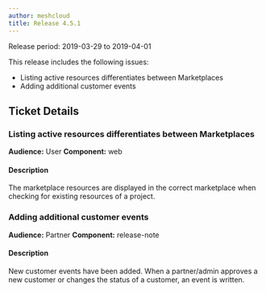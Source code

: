 ```yaml
---
author: meshcloud
title: Release 4.5.1
---
```


Release period: 2019-03-29 to 2019-04-01

This release includes the following issues:
* Listing active resources differentiates between Marketplaces
* Adding additional customer events
<!--truncate-->

## Ticket Details
### Listing active resources differentiates between Marketplaces
**Audience:** User
**Component:** web


#### Description
The marketplace resources are displayed in the correct marketplace when checking for existing resources of a project.

### Adding additional customer events
**Audience:** Partner
**Component:** release-note


#### Description
New customer events have been added. When a partner/admin approves a new customer or changes the status of a customer, an event is written.

